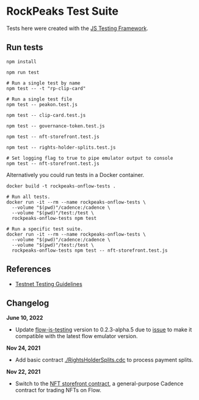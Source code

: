 # RockPeaks Test Suite

Tests here were created with the [JS Testing Framework](https://github.com/onflow/flow-js-testing).

## Run tests

```shell
npm install

npm run test

# Run a single test by name
npm test -- -t "rp-clip-card"

# Run a single test file
npm test -- peakon.test.js

npm test -- clip-card.test.js

npm test -- governance-token.test.js

npm test -- nft-storefront.test.js

npm test -- rights-holder-splits.test.js

# Set logging flag to true to pipe emulator output to console
npm test -- nft-storefront.test.js
```

Alternatively you could run tests in a Docker container.

```shell
docker build -t rockpeaks-onflow-tests .

# Run all tests.
docker run -it --rm --name rockpeaks-onflow-tests \
  --volume "$(pwd)"/cadence:/cadence \
  --volume "$(pwd)"/test:/test \
  rockpeaks-onflow-tests npm test
  
# Run a specific test suite.  
docker run -it --rm --name rockpeaks-onflow-tests \
  --volume "$(pwd)"/cadence:/cadence \
  --volume "$(pwd)"/test:/test \
  rockpeaks-onflow-tests npm test -- nft-storefront.test.js
```

## References

* [Testnet Testing Guidelines](https://docs.onflow.org/dapp-development/testnet-testing/)

## Changelog

**June 10, 2022**
* Update [flow-js-testing](https://github.com/onflow/flow-js-testing) version to 0.2.3-alpha.5 due to [issue](https://github.com/onflow/flow-js-testing/issues/94) to make it compatible with the latest flow emulator version. 

**Nov 24, 2021**
* Add basic contract [./RightsHolderSplits.cdc](../cadence/contracts/RightsHolderSplits.cdc) to process payment splits.

**Nov 22, 2021**
* Switch to the [NFT storefront contract](https://github.com/onflow/nft-storefront), a general-purpose Cadence contract for trading NFTs on Flow.
